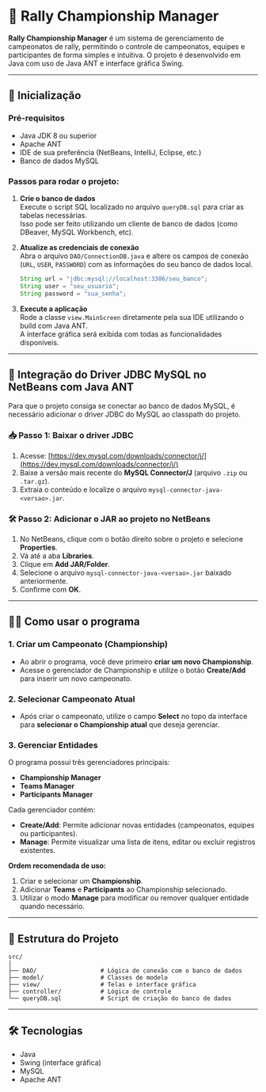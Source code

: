 # 🏁 Rally Championship Manager

**Rally Championship Manager** é um sistema de gerenciamento de campeonatos de rally, permitindo o controle de campeonatos, equipes e participantes de forma simples e intuitiva. O projeto é desenvolvido em Java com uso de Java ANT e interface gráfica Swing.

---

## 🚀 Inicialização

### Pré-requisitos

- Java JDK 8 ou superior  
- Apache ANT  
- IDE de sua preferência (NetBeans, IntelliJ, Eclipse, etc.)  
- Banco de dados MySQL  

### Passos para rodar o projeto:

1. **Crie o banco de dados**  
   Execute o script SQL localizado no arquivo `queryDB.sql` para criar as tabelas necessárias.  
   Isso pode ser feito utilizando um cliente de banco de dados (como DBeaver, MySQL Workbench, etc).

2. **Atualize as credenciais de conexão**  
   Abra o arquivo `DAO/ConnectionDB.java` e altere os campos de conexão (`URL`, `USER`, `PASSWORD`) com as informações do seu banco de dados local.

   ```java
   String url = "jdbc:mysql://localhost:3306/seu_banco";
   String user = "seu_usuario";
   String password = "sua_senha";
   ```

3. **Execute a aplicação**  
   Rode a classe `view.MainScreen` diretamente pela sua IDE utilizando o build com Java ANT.  
   A interface gráfica será exibida com todas as funcionalidades disponíveis.

---

## 🧩 Integração do Driver JDBC MySQL no NetBeans com Java ANT

Para que o projeto consiga se conectar ao banco de dados MySQL, é necessário adicionar o driver JDBC do MySQL ao classpath do projeto.

### 📥 Passo 1: Baixar o driver JDBC

1. Acesse: [https://dev.mysql.com/downloads/connector/j/](https://dev.mysql.com/downloads/connector/j/)
2. Baixe a versão mais recente do **MySQL Connector/J** (arquivo `.zip` ou `.tar.gz`).
3. Extraia o conteúdo e localize o arquivo `mysql-connector-java-<versao>.jar`.

### 🛠️ Passo 2: Adicionar o JAR ao projeto no NetBeans

1. No NetBeans, clique com o botão direito sobre o projeto e selecione **Properties**.
2. Vá até a aba **Libraries**.
3. Clique em **Add JAR/Folder**.
4. Selecione o arquivo `mysql-connector-java-<versao>.jar` baixado anteriormente.
5. Confirme com **OK**.

---

## 🧑‍💻 Como usar o programa

### 1. Criar um Campeonato (Championship)

- Ao abrir o programa, você deve primeiro **criar um novo Championship**.
- Acesse o gerenciador de Championship e utilize o botão **Create/Add** para inserir um novo campeonato.

### 2. Selecionar Campeonato Atual

- Após criar o campeonato, utilize o campo **Select** no topo da interface para **selecionar o Championship atual** que deseja gerenciar.

### 3. Gerenciar Entidades

O programa possui três gerenciadores principais:

- **Championship Manager**
- **Teams Manager**
- **Participants Manager**

Cada gerenciador contém:

- **Create/Add**: Permite adicionar novas entidades (campeonatos, equipes ou participantes).
- **Manage**: Permite visualizar uma lista de itens, editar ou excluir registros existentes.

**Ordem recomendada de uso:**

1. Criar e selecionar um **Championship**.  
2. Adicionar **Teams** e **Participants** ao Championship selecionado.  
3. Utilizar o modo **Manage** para modificar ou remover qualquer entidade quando necessário.

---

## 📂 Estrutura do Projeto

```
src/
│
├── DAO/                  # Lógica de conexão com o banco de dados
├── model/                # Classes de modelo
├── view/                 # Telas e interface gráfica
├── controller/           # Lógica de controle
└── queryDB.sql           # Script de criação do banco de dados
```

---

## 🛠 Tecnologias

- Java  
- Swing (interface gráfica)  
- MySQL  
- Apache ANT  
